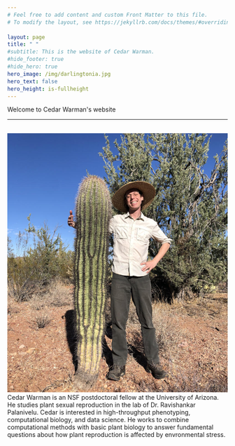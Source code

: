 ```yaml
---
# Feel free to add content and custom Front Matter to this file.
# To modify the layout, see https://jekyllrb.com/docs/themes/#overriding-theme-defaults

layout: page
title: " " 
#subtitle: This is the website of Cedar Warman.
#hide_footer: true
#hide_hero: true
hero_image: /img/darlingtonia.jpg
hero_text: false
hero_height: is-fullheight
---
```


<!--
<style type="text/css">
    img { float: left; 
          max-width:30%;
          min-width:200px;
          height:auto;
          margin-right:15px; 
          border: 1px solid #000000; }
</style>
-->

<div class="container is-max-desktop">
    <p class="title is-2">Welcome to Cedar Warman's website</p>
</div>

<div class="container is-max-desktop">
    <hr>
    <br>
    <img src="/img/cactus_selfie.jpg" alt="Selfie with saguaro cactus">Cedar Warman is an NSF postdoctoral fellow at the University of Arizona. He studies plant sexual reproduction in the lab of Dr. Ravishankar Palanivelu. Cedar is interested in high-throughput phenotyping, computational biology, and data science. He works to combine computational methods with basic plant biology to answer fundamental questions about how plant reproduction is affected by envronmental stress.
</div>
